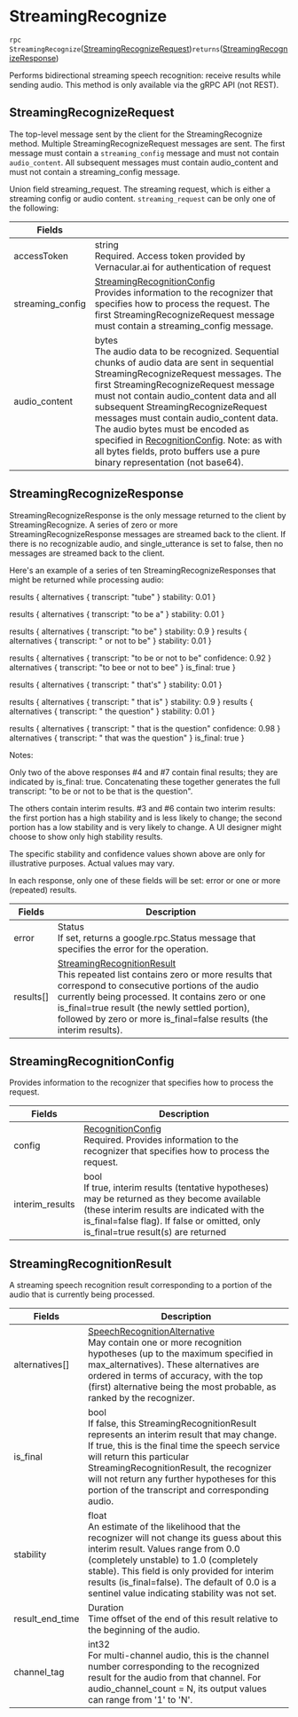 # StreamingRecognize

`rpc StreamingRecognize`([StreamingRecognizeRequest](#streamingrecognizerequest))` returns `([StreamingRecognizeResponse](#streamingrecognizeresponse))

Performs bidirectional streaming speech recognition: receive results while sending audio. This method is only available via the gRPC API (not REST).

## StreamingRecognizeRequest
The top-level message sent by the client for the StreamingRecognize method. Multiple StreamingRecognizeRequest messages are sent. The first message must contain a `streaming_config` message and must not contain `audio_content`. All subsequent messages must contain audio_content and must not contain a streaming_config message.

Union field streaming_request. The streaming request, which is either a streaming config or audio content.
`streaming_request` can be only one of the following:

|Fields||
|--|--|
|accessToken| string <br> Required. Access token provided by Vernacular.ai for authentication of request|
|streaming_config | [StreamingRecognitionConfig](#streamingrecognitionconfig) <br> Provides information to the recognizer that specifies how to process the request. The first StreamingRecognizeRequest message must contain a streaming_config message.|
|audio_content | bytes <br> The audio data to be recognized. Sequential chunks of audio data are sent in sequential StreamingRecognizeRequest messages. The first StreamingRecognizeRequest message must not contain audio_content data and all subsequent StreamingRecognizeRequest messages must contain audio_content data. The audio bytes must be encoded as specified in [RecognitionConfig](../types/RecognitionConfig.md). Note: as with all bytes fields, proto buffers use a pure binary representation (not base64).|

## StreamingRecognizeResponse
StreamingRecognizeResponse is the only message returned to the client by StreamingRecognize. A series of zero or more StreamingRecognizeResponse messages are streamed back to the client. If there is no recognizable audio, and single_utterance is set to false, then no messages are streamed back to the client.

Here's an example of a series of ten StreamingRecognizeResponses that might be returned while processing audio:

results { alternatives { transcript: "tube" } stability: 0.01 }

results { alternatives { transcript: "to be a" } stability: 0.01 }

results { alternatives { transcript: "to be" } stability: 0.9 } results { alternatives { transcript: " or not to be" } stability: 0.01 }

results { alternatives { transcript: "to be or not to be" confidence: 0.92 } alternatives { transcript: "to bee or not to bee" } is_final: true }

results { alternatives { transcript: " that's" } stability: 0.01 }

results { alternatives { transcript: " that is" } stability: 0.9 } results { alternatives { transcript: " the question" } stability: 0.01 }

results { alternatives { transcript: " that is the question" confidence: 0.98 } alternatives { transcript: " that was the question" } is_final: true }

Notes:

Only two of the above responses #4 and #7 contain final results; they are indicated by is_final: true. Concatenating these together generates the full transcript: "to be or not to be that is the question".

The others contain interim results. #3 and #6 contain two interim results: the first portion has a high stability and is less likely to change; the second portion has a low stability and is very likely to change. A UI designer might choose to show only high stability results.

The specific stability and confidence values shown above are only for illustrative purposes. Actual values may vary.

In each response, only one of these fields will be set: error or one or more (repeated) results.

|Fields| Description|
|--|--|
|error| Status <br> If set, returns a google.rpc.Status message that specifies the error for the operation.|
|results[]| [StreamingRecognitionResult](#streamingrecognitionresult) <br> This repeated list contains zero or more results that correspond to consecutive portions of the audio currently being processed. It contains zero or one is_final=true result (the newly settled portion), followed by zero or more is_final=false results (the interim results).|

## StreamingRecognitionConfig
Provides information to the recognizer that specifies how to process the request.

|Fields|Description|
|--|--|
|config	| [RecognitionConfig](../types/RecognitionConfig.md)<br> Required. Provides information to the recognizer that specifies how to process the request.|
|interim_results| bool <br> If true, interim results (tentative hypotheses) may be returned as they become available (these interim results are indicated with the is_final=false flag). If false or omitted, only is_final=true result(s) are returned|

## StreamingRecognitionResult
A streaming speech recognition result corresponding to a portion of the audio that is currently being processed.

|Fields|Description|
|--|--|
|alternatives[] | [SpeechRecognitionAlternative](../types/SpeechRecognitionResult.md#speechrecognitionalternative) <br>May contain one or more recognition hypotheses (up to the maximum specified in max_alternatives). These alternatives are ordered in terms of accuracy, with the top (first) alternative being the most probable, as ranked by the recognizer.|
|is_final | bool <br>If false, this StreamingRecognitionResult represents an interim result that may change. If true, this is the final time the speech service will return this particular StreamingRecognitionResult, the recognizer will not return any further hypotheses for this portion of the transcript and corresponding audio.|
|stability | float <br>An estimate of the likelihood that the recognizer will not change its guess about this interim result. Values range from 0.0 (completely unstable) to 1.0 (completely stable). This field is only provided for interim results (is_final=false). The default of 0.0 is a sentinel value indicating stability was not set.|
|result_end_time | Duration<br> Time offset of the end of this result relative to the beginning of the audio.|
|channel_tag | int32<br>For multi-channel audio, this is the channel number corresponding to the recognized result for the audio from that channel. For audio_channel_count = N, its output values can range from '1' to 'N'.|
